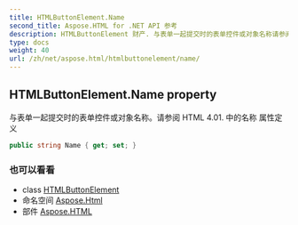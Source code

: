 ```yaml
---
title: HTMLButtonElement.Name
second_title: Aspose.HTML for .NET API 参考
description: HTMLButtonElement 财产. 与表单一起提交时的表单控件或对象名称请参阅 HTML 4.01. 中的名称 属性定义
type: docs
weight: 40
url: /zh/net/aspose.html/htmlbuttonelement/name/
---
```

## HTMLButtonElement.Name property

与表单一起提交时的表单控件或对象名称。请参阅 HTML 4.01. 中的名称 属性定义

```csharp
public string Name { get; set; }
```

### 也可以看看

* class [HTMLButtonElement](../)
* 命名空间 [Aspose.Html](../../htmlbuttonelement/)
* 部件 [Aspose.HTML](../../../)


